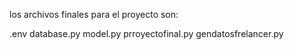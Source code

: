 los archivos finales para el proyecto son: 

.env
database.py
model.py
prroyectofinal.py
gendatosfrelancer.py
